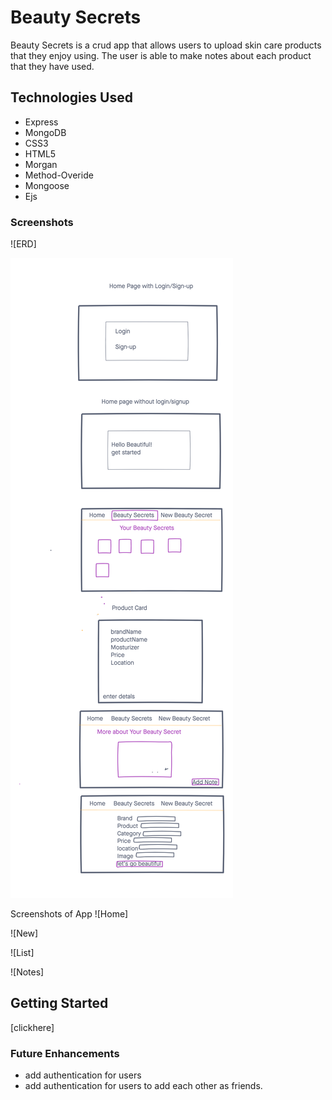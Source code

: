 # Beauty Secrets 

Beauty Secrets is a crud app that allows users to upload skin care products that they enjoy using. The user is able to make notes about each product that they have used. 


## Technologies Used
- Express
- MongoDB
- CSS3
- HTML5
- Morgan 
- Method-Overide
- Mongoose
- Ejs

### Screenshots 
![ERD]

![wireframe](./wireframe.png)

Screenshots of App
![Home]

![New]

![List]

![Notes]


## Getting Started 
[clickhere]


### Future Enhancements
- add authentication for users
- add authentication for users to add each other as friends.
